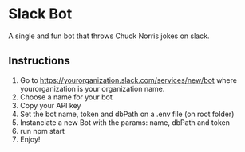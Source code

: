 # Slack Bot
A single and fun bot that throws Chuck Norris jokes on slack.

## Instructions

1) Go to https://yourorganization.slack.com/services/new/bot where yourorganization is your organization name.
2) Choose a name for your bot
3) Copy your API key
4) Set the bot name, token and dbPath on a .env file (on root folder)
4) Instanciate a new Bot with the params: name, dbPath and token
5) run npm start
6) Enjoy!
